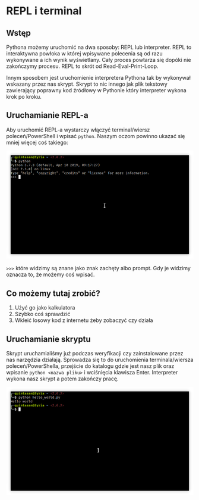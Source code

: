 # REPL i terminal

## Wstęp

Pythona możemy uruchomić na dwa sposoby: REPL lub interpreter. REPL to interaktywna powłoka w której wpisywane polecenia są od razu wykonywane a ich wynik wyświetlany. Cały proces powtarza się dopóki nie zakończymy procesu. REPL to skrót od Read-Eval-Print-Loop.

Innym sposobem jest uruchomienie interpretera Pythona tak by wykonywał wskazany przez nas skrypt. Skrypt to nic innego jak plik tekstowy zawierający poprawny kod źródłowy w Pythonie który interpreter wykona krok po kroku.

## Uruchamianie REPL-a

Aby uruchomić REPL-a wystarczy włączyć terminal/wiersz poleceń/PowerShell i wpisać `python`. Naszym oczom powinno ukazać się mniej więcej coś takiego:

![REPL](images/repl.png)

`>>>` które widzimy są znane jako znak zachęty albo prompt. Gdy je widzimy oznacza to, że możemy coś wpisać.

## Co możemy tutaj zrobić?

1. Użyć go jako kalkulatora
2. Szybko coś sprawdzić
3. Wkleić losowy kod z internetu żeby zobaczyć czy działa

## Uruchamianie skryptu

Skrypt uruchamialiśmy już podczas weryfikacji czy zainstalowane przez nas narzędzia działają. Sprowadza się to do uruchomienia terminala/wiersza poleceń/PowerShella, przejście do katalogu gdzie jest nasz plik oraz wpisanie `python <nazwa pliku>` i wciśnięcia klawisza Enter. Interpreter wykona nasz skrypt a potem zakończy pracę.

![Interpreter](images/interpreter.png)
